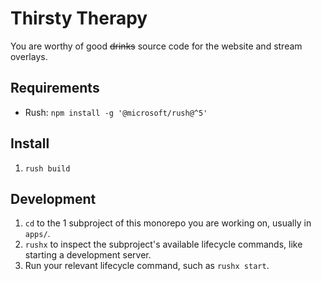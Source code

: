 # Thirsty Therapy

You are worthy of good ~~drinks~~ source code for the website and stream
overlays.

## Requirements

* Rush: `npm install -g '@microsoft/rush@^5'`

## Install

1. `rush build`

## Development

1. `cd` to the 1 subproject of this monorepo you are working on, usually in
   `apps/`.
1. `rushx` to inspect the subproject's available lifecycle commands, like
   starting a development server.
1. Run your relevant lifecycle command, such as `rushx start`.
